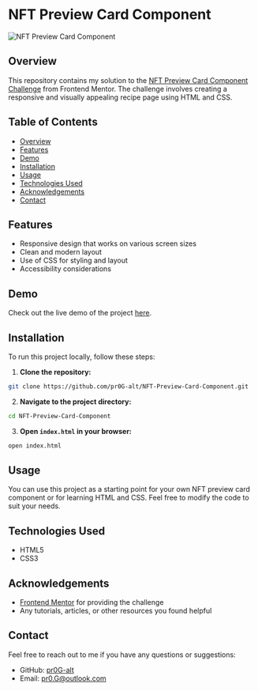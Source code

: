 # NFT Preview Card Component

![NFT Preview Card Component](https://res.cloudinary.com/dz209s6jk/image/upload/f_auto,q_auto,w_900/Screenshots/wseme8kirfx5slqyaiij.jpg)


## Overview

This repository contains my solution to the [NFT Preview Card Component Challenge](https://www.frontendmentor.io/challenges/nft-preview-card-component-SbdUL_w0U) from Frontend Mentor. The challenge involves creating a responsive and visually appealing recipe page using HTML and CSS.


## Table of Contents

- [Overview](#overview)
- [Features](#features)
- [Demo](#demo)
- [Installation](#installation)
- [Usage](#usage)
- [Technologies Used](#technologies-used)
- [Acknowledgements](#acknowledgements)
- [Contact](#contact)


## Features

- Responsive design that works on various screen sizes
- Clean and modern layout
- Use of CSS for styling and layout
- Accessibility considerations


## Demo

Check out the live demo of the project [here](https://pr0g-alt.github.io/NFT-Preview-Card-Component/).


## Installation

To run this project locally, follow these steps:

1. **Clone the repository:**

```sh
git clone https://github.com/pr0G-alt/NFT-Preview-Card-Component.git
```

2. **Navigate to the project directory:**

```sh
cd NFT-Preview-Card-Component
```

3. **Open `index.html` in your browser:**

```sh
open index.html
```


## Usage

You can use this project as a starting point for your own NFT preview card component or for learning HTML and CSS. Feel free to modify the code to suit your needs.


## Technologies Used

- HTML5
- CSS3


## Acknowledgements

- [Frontend Mentor](https://www.frontendmentor.io) for providing the challenge
- Any tutorials, articles, or other resources you found helpful


## Contact

Feel free to reach out to me if you have any questions or suggestions:

- GitHub: [pr0G-alt](https://github.com/pr0G-alt)
- Email: pr0.G@outlook.com
